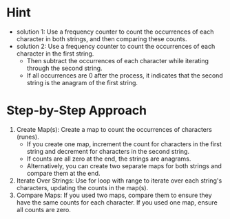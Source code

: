# Hint

* solution 1: Use a frequency counter to count the occurrences of each character in both strings, and then comparing these counts.
* solution 2: Use a frequency counter to count the occurrences of each character in the first string.
    * Then subtract the occurrences of each character while iterating through the second string.
    * If all occurrences are 0 after the process, it indicates that the second string is the anagram of the first string.

# Step-by-Step Approach

1. Create Map(s): Create a map to count the occurrences of characters (runes).
    * If you create one map, increment the count for characters in the first string and decrement for characters in the second string.
    * If counts are all zero at the end, the strings are anagrams.
    * Alternatively, you can create two separate maps for both strings and compare them at the end.
2. Iterate Over Strings: Use for loop with range to iterate over each string's characters, updating the counts in the map(s).
3. Compare Maps: If you used two maps, compare them to ensure they have the same counts for each character. If you used one map, ensure all counts are zero.
